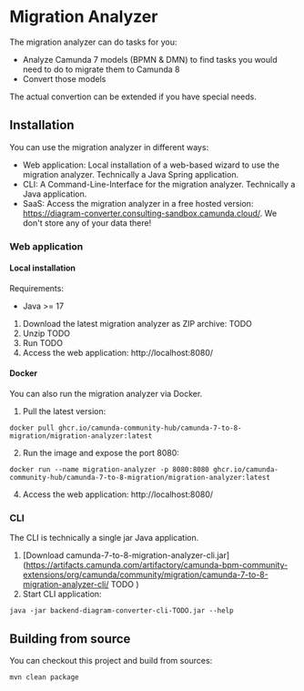 # Migration Analyzer

The migration analyzer can do tasks for you:

* Analyze Camunda 7 models (BPMN & DMN) to find tasks you would need to do to migrate them to Camunda 8
* Convert those models

The actual convertion can be extended if you have special needs.

## Installation

You can use the migration analyzer in different ways:

- Web application: Local installation of a web-based wizard to use the migration analyzer. Technically a Java Spring application.
- CLI: A Command-Line-Interface for the migration analyzer. Technically a Java application.
- SaaS: Access the migration analyzer in a free hosted version: https://diagram-converter.consulting-sandbox.camunda.cloud/. We don't store any of your data there!

### Web application

#### Local installation

Requirements:
- Java >= 17

1. Download the latest migration analyzer as ZIP archive: TODO
2. Unzip TODO
3. Run TODO
4. Access the web application: http://localhost:8080/

#### Docker

You can also run the migration analyzer via Docker.

1. Pull the latest version:

```shell
docker pull ghcr.io/camunda-community-hub/camunda-7-to-8-migration/migration-analyzer:latest
```

2. Run the image and expose the port 8080:

```shell
docker run --name migration-analyzer -p 8080:8080 ghcr.io/camunda-community-hub/camunda-7-to-8-migration/migration-analyzer:latest
```

4. Access the web application: http://localhost:8080/


### CLI

The CLI is technically a single jar Java application. 

1. [Download camunda-7-to-8-migration-analyzer-cli.jar](https://artifacts.camunda.com/artifactory/camunda-bpm-community-extensions/org/camunda/community/migration/camunda-7-to-8-migration-analyzer-cli/  TODO  )
2. Start CLI application:

```shell
java -jar backend-diagram-converter-cli-TODO.jar --help
```

## Building from source

You can checkout this project and build from sources:

```shell
mvn clean package
```
